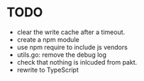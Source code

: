 # TODO

- clear the write cache after a timeout.
- create a npm module
- use npm require to include js vendors
- utils.go: remove the debug log
- check that nothing is inlcuded from pakt.
- rewrite to TypeScript
